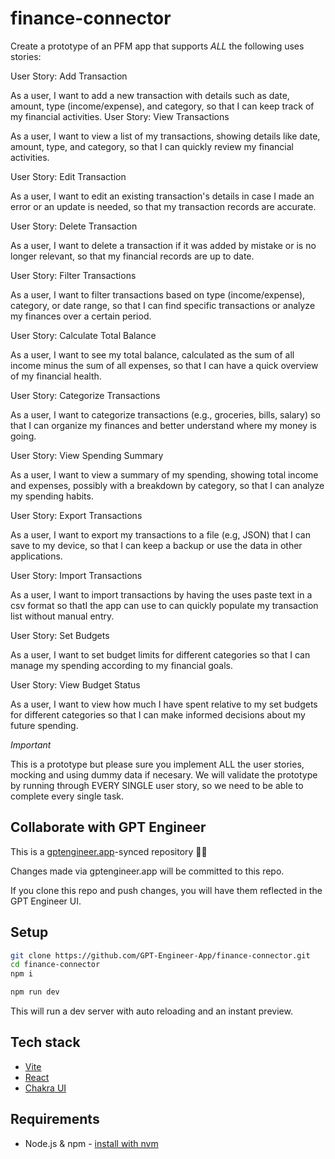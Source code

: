 # finance-connector

Create a prototype of an PFM app that supports *ALL*  the following uses stories:

User Story: Add Transaction

As a user, I want to add a new transaction with details such as date, amount, type (income/expense), and category, so that I can keep track of my financial activities.
User Story: View Transactions

As a user, I want to view a list of my transactions, showing details like date, amount, type, and category, so that I can quickly review my financial activities.

User Story: Edit Transaction

As a user, I want to edit an existing transaction's details in case I made an error or an update is needed, so that my transaction records are accurate.

User Story: Delete Transaction

As a user, I want to delete a transaction if it was added by mistake or is no longer relevant, so that my financial records are up to date.

User Story: Filter Transactions

As a user, I want to filter transactions based on type (income/expense), category, or date range, so that I can find specific transactions or analyze my finances over a certain period.

User Story: Calculate Total Balance

As a user, I want to see my total balance, calculated as the sum of all income minus the sum of all expenses, so that I can have a quick overview of my financial health.

User Story: Categorize Transactions

As a user, I want to categorize transactions (e.g., groceries, bills, salary) so that I can organize my finances and better understand where my money is going.

User Story: View Spending Summary

As a user, I want to view a summary of my spending, showing total income and expenses, possibly with a breakdown by category, so that I can analyze my spending habits.

User Story: Export Transactions

As a user, I want to export my transactions to a file (e.g, JSON) that I can save to my device, so that I can keep a backup or use the data in other applications.

User Story: Import Transactions

As a user, I want to import transactions by having the uses paste text in a csv format so thatI the app can use to can quickly populate my transaction list without manual entry.

User Story: Set Budgets

As a user, I want to set budget limits for different categories so that I can manage my spending according to my financial goals.

User Story: View Budget Status

As a user, I want to view how much I have spent relative to my set budgets for different categories so that I can make informed decisions about my future spending.

*Important*

This is a prototype but please sure you implement ALL the user stories, mocking and using dummy data if necesary. We will validate the prototype by running through EVERY SINGLE user story, so we need to be able to complete every single task.

## Collaborate with GPT Engineer

This is a [gptengineer.app](https://gptengineer.app)-synced repository 🌟🤖

Changes made via gptengineer.app will be committed to this repo.

If you clone this repo and push changes, you will have them reflected in the GPT Engineer UI.

## Setup

```sh
git clone https://github.com/GPT-Engineer-App/finance-connector.git
cd finance-connector
npm i
```

```sh
npm run dev
```

This will run a dev server with auto reloading and an instant preview.

## Tech stack

- [Vite](https://vitejs.dev/)
- [React](https://react.dev/)
- [Chakra UI](https://chakra-ui.com/)

## Requirements

- Node.js & npm - [install with nvm](https://github.com/nvm-sh/nvm#installing-and-updating)

